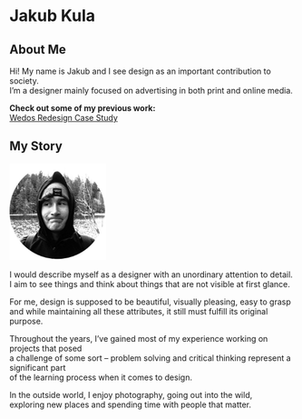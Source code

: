 # Jakub Kula

## About Me

Hi! My name is Jakub and I see design as an important contribution to society. <br> I’m a designer mainly focused on advertising in both print and online media.

**Check out some of my previous work:** <br>
[Wedos Redesign Case Study](case-study.md)

## My Story
<img src="img/00_kula_headshot.png" alt="Closeup portrait of a person looking away from the camera while making a silly sad face." width="170px"/>

I would describe myself as a designer with an unordinary attention to detail. <br> I aim to see things and think about things that are not visible at first glance.

For me, design is supposed to be beautiful, visually pleasing, easy to grasp <br> and while maintaining all these attributes, it still must fulfill its original purpose.

Throughout the years, I’ve gained most of my experience working on projects that posed <br> a challenge of some sort – problem solving and critical thinking represent a significant part <br> of the learning process when it comes to design.

In the outside world, I enjoy photography, going out into the wild, <br> exploring new places and spending time with people that matter.
